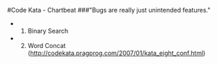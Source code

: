 #Code Kata - Chartbeat
###"Bugs are really just unintended features."

- 1) Binary Search
- 2) Word Concat (http://codekata.pragprog.com/2007/01/kata_eight_conf.html)